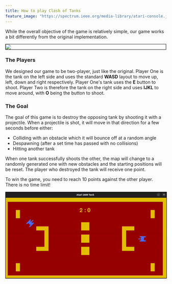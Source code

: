 ```yaml
---
title: How to play Clash of Tanks
feature_image: "https://spectrum.ieee.org/media-library/atari-console.jpg?id=28145520&width=1200&height=900"
---
```


While the overall objective of the game is relatively simple, our game works a bit differently from the original implementation.

<style>
img, video {
  border: 1px solid black;
  display: block;
  margin-left: auto;
  margin-right: auto;
}
</style>
![](https://pbs.twimg.com/media/C5MakjBWAAI0bgJ.jpg:large)

### The Players
We designed our game to be two-player, just like the original. Player One is the tank on the left side and uses the standard **WASD** layout to move up, left, down and right respectively. Player One's tank uses the **E** button to shoot. Player Two is therefore the tank on the right side and uses **IJKL** to move around, with **O** being the button to shoot.

### The Goal
The goal of this game is to destroy the opposing tank by shooting it with a projectile. When a projectile is shot, it will move in that direction for a few seconds before either:
  * Colliding with an obstacle which it will bounce off at a random angle
  * Despawning (after a set time has passed with no collisions)
  * Hitting another tank


When one tank successfully shoots the other, the map will change to a randomly generated one with new obstacles and the starting positions will be reset. The player who destroyed the tank will receive one point.


To win the game, you need to reach 10 points against the other player. There is no time limit!

![](assets/kills.gif)